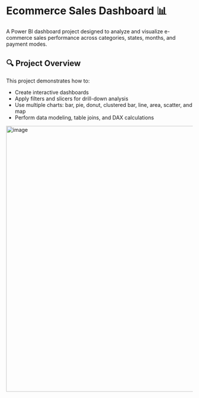 

# Ecommerce Sales Dashboard 📊

A Power BI dashboard project designed to analyze and visualize e-commerce sales performance across categories, states, months, and payment modes.

## 🔍 Project Overview

This project demonstrates how to:
- Create interactive dashboards
- Apply filters and slicers for drill-down analysis
- Use multiple charts: bar, pie, donut, clustered bar, line, area, scatter, and map
- Perform data modeling, table joins, and DAX calculations

<img width="1280" height="716" alt="image" src="https://github.com/user-attachments/assets/4ffb7107-a576-44bd-b90b-60f33954fa7e" />


